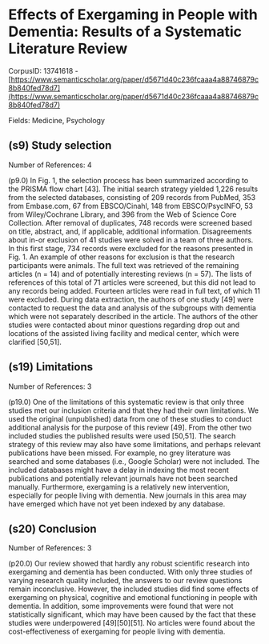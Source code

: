 # Effects of Exergaming in People with Dementia: Results of a Systematic Literature Review

CorpusID: 13741618 - [https://www.semanticscholar.org/paper/d5671d40c236fcaaa4a88746879c8b840fed78d7](https://www.semanticscholar.org/paper/d5671d40c236fcaaa4a88746879c8b840fed78d7)

Fields: Medicine, Psychology

## (s9) Study selection
Number of References: 4

(p9.0) In Fig. 1, the selection process has been summarized according to the PRISMA flow chart [43]. The initial search strategy yielded 1,226 results from the selected databases, consisting of 209 records from PubMed, 353 from Embase.com, 67 from EBSCO/Cinahl, 148 from EBSCO/PsycINFO, 53 from Wiley/Cochrane Library, and 396 from the Web of Science Core Collection. After removal of duplicates, 748 records were screened based on title, abstract, and, if applicable, additional information. Disagreements about in-or exclusion of 41 studies were solved in a team of three authors. In this first stage, 734 records were excluded for the reasons presented in Fig. 1. An example of other reasons for exclusion is that the research participants were animals. The full text was retrieved of the remaining articles (n = 14) and of potentially interesting reviews (n = 57). The lists of references of this total of 71 articles were screened, but this did not lead to any records being added. Fourteen articles were read in full text, of which 11 were excluded. During data extraction, the authors of one study [49] were contacted to request the data and analysis of the subgroups with dementia which were not separately described in the article. The authors of the other studies were contacted about minor questions regarding drop out and locations of the assisted living facility and medical center, which were clarified [50,51].
## (s19) Limitations
Number of References: 3

(p19.0) One of the limitations of this systematic review is that only three studies met our inclusion criteria and that they had their own limitations. We used the original (unpublished) data from one of these studies to conduct additional analysis for the purpose of this review [49]. From the other two included studies the published results were used [50,51]. The search strategy of this review may also have some limitations, and perhaps relevant publications have been missed. For example, no grey literature was searched and some databases (i.e., Google Scholar) were not included. The included databases might have a delay in indexing the most recent publications and potentially relevant journals have not been searched manually. Furthermore, exergaming is a relatively new intervention, especially for people living with dementia. New journals in this area may have emerged which have not yet been indexed by any database.
## (s20) Conclusion
Number of References: 3

(p20.0) Our review showed that hardly any robust scientific research into exergaming and dementia has been conducted. With only three studies of varying research quality included, the answers to our review questions remain inconclusive. However, the included studies did find some effects of exergaming on physical, cognitive and emotional functioning in people with dementia. In addition, some improvements were found that were not statistically significant, which may have been caused by the fact that these studies were underpowered [49][50][51]. No articles were found about the cost-effectiveness of exergaming for people living with dementia.
